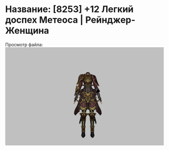 # Название: [8253] +12 Легкий доспех Метеоса | Рейнджер-Женщина

Просмотр файла:
![p030030.png](p030030.png)